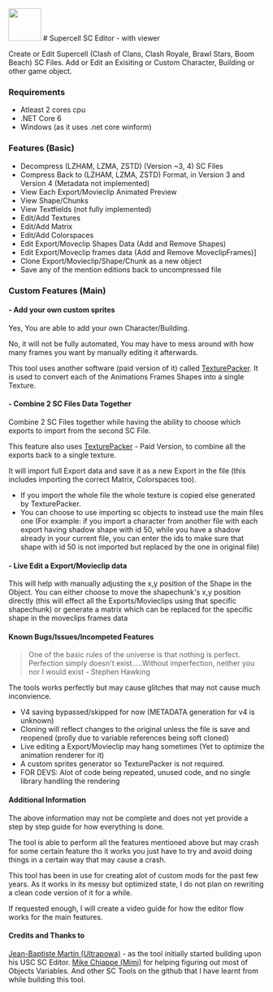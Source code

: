 <img src="https://raw.githubusercontent.com/abdudsoul/SCEditor/master/a-logo%20dark.png?token=GHSAT0AAAAAAB65IXVHW34HDDKPG6IXXSXEY7PNESQ" width="64">
# Supercell SC Editor - with viewer

Create or Edit Supercell (Clash of Clans, Clash Royale, Brawl Stars, Boom Beach) SC Files.
Add or Edit an Exisiting or Custom Character, Building or other game object.

### Requirements
- Atleast 2 cores cpu
- .NET Core 6
- Windows (as it uses .net core winform)

### Features (Basic)

- Decompress (LZHAM, LZMA, ZSTD) (Version ~3, 4) SC Files
- Compress Back to (LZHAM, LZMA, ZSTD) Format, in Version 3 and Version 4 (Metadata not implemented)
- View Each Export/Movieclip Animated Preview
- View Shape/Chunks
- View Textfields (not fully implemented)
- Edit/Add Textures
- Edit/Add Matrix
- Edit/Add Colorspaces
- Edit Export/Moveclip Shapes Data (Add and Remove Shapes)
- Edit Export/Moveclip frames data (Add and Remove MoveclipFrames)]
- Clone Export/Movieclip/Shape/Chunk as a new object
- Save any of the mention editions back to uncompressed file

### Custom Features (Main)

#### - Add your own custom sprites
Yes, You are able to add your own Character/Building.

No, it will not be fully automated, You may have to mess around with how many frames you want by manually editing it afterwards.

This tool uses another software (paid version of it) called [TexturePacker](https://www.codeandweb.com/texturepacker "TexturePacker"). It is used to convert each of the Animations Frames Shapes into a single Texture.

#### - Combine 2 SC Files Data Together
Combine 2 SC Files together while having the ability to choose which exports to import from the second SC File.

This feature also uses [TexturePacker](https://www.codeandweb.com/texturepacker "TexturePacker") - Paid Version, to combine all the exports back to a single texture.

It will import full Export data and save it as a new Export in the file (this includes importing the correct Matrix, Colorspaces too).

- If you import the whole file the whole texture is copied else generated by TexturePacker.
- You can choose to use importing sc objects to instead use the main files one
(For example: if you import a character from another file with each export having shadow shape with id 50, while you have a shadow already in your current file, you can enter the ids to make sure that shape with id 50 is not imported but replaced by the one in original file)

#### - Live Edit a Export/Movieclip data
This will help with manually adjusting the x,y position of the Shape in the Object.
You can either choose to move the shapechunk's x,y position directly (this will effect all the Exports/Movieclips using that specific shapechunk) or generate a matrix which can be replaced for the specific shape in the moveclips frames data

#### Known Bugs/Issues/Incompeted Features
> One of the basic rules of the universe is that nothing is perfect. Perfection simply doesn't exist.....Without imperfection, neither you nor I would exist - Stephen Hawking

The tools works perfectly but may cause glitches that may not cause much inconvience.

- V4 saving bypassed/skipped for now (METADATA generation for v4 is unknown)
- Cloning will reflect changes to the original unless the file is save and reopened (prolly due to variable references being soft cloned)
- Live editing a Export/Movieclip may hang sometimes (Yet to optimize the animation renderer for it)
- A custom sprites generator so TexturePacker is not required.
- FOR DEVS: Alot of code being repeated, unused code, and no single library handling the rendering

#### Additional Information

The above information may not be complete and does not yet provide a step by step guide for how everything is done.

The tool is able to perform all the features mentioned above but may crash for some certain feature tho it works you just have to try and avoid doing things in a certain way that may cause a crash.

This tool has been in use for creating alot of custom mods for the past few years.
As it works in its messy but optimized state, I do not plan on rewriting a clean code version of it for a while.

If requested enough, I will create a video guide for how the editor flow works for the main features.

#### Credits and Thanks to
[Jean-Baptiste Martin (Ultrapowa)](https://github.com/jeanbmar "Jean-Baptiste Martin (Ultrapowa)") - as the tool initially started building upon his USC SC Editor.
[Mike Chiappe (Mimi)](https://github.com/Mimi8298 "Mike Chiappe (Mimi)") for helping figuring out most of Objects Variables.
And other SC Tools on the github that I have learnt from while building this tool.
